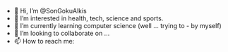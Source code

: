 - 👋 Hi, I’m @SonGokuAlkis
- 👀 I’m interested in health, tech, science and sports.
- 🌱 I’m currently learning computer science (well ... trying to - by myself)
- 💞️ I’m looking to collaborate on ...
- 📫 How to reach me: 

<!---
SonGokuAlkis/SonGokuAlkis is a ✨ special ✨ repository because its `README.md` (this file) appears on your GitHub profile.
You can click the Preview link to take a look at your changes.
--->
